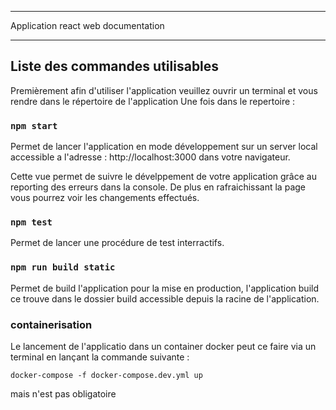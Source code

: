 ************************************
Application react web documentation
************************************

## Liste des commandes utilisables

Premièrement afin d'utiliser l'application veuillez ouvrir un terminal et vous rendre dans le répertoire de l'application 
Une fois dans le repertoire : 

### `npm start`

Permet de lancer l'application en mode développement sur un server local accessible a l'adresse : 
http://localhost:3000 dans votre navigateur.

Cette vue permet de suivre le dévelppement de votre application grâce au reporting des erreurs dans la console. De plus en rafraichissant la page vous pourrez voir les changements effectués. 

### `npm test`

Permet de lancer une procédure de test interractifs. 

### `npm run build static`

Permet de build l'application pour la mise en production, l'application build ce trouve dans le dossier build accessible depuis la racine de l'application. 

### containerisation 

Le lancement de l'applicatio dans un container docker peut ce faire via un terminal en lançant la commande suivante :

`docker-compose -f docker-compose.dev.yml up`

mais n'est pas obligatoire